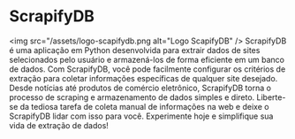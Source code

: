 # ScrapifyDB

<img src="/assets/logo-scapifydb.png alt="Logo ScapifyDB" />
ScrapifyDB é uma aplicação em Python desenvolvida para extrair dados de sites selecionados pelo usuário e armazená-los de forma eficiente em um banco de dados. Com ScrapifyDB, você pode facilmente configurar os critérios de extração para coletar informações específicas de qualquer site desejado. Desde notícias até produtos de comércio eletrônico, ScrapifyDB torna o processo de scraping e armazenamento de dados simples e direto. Liberte-se da tediosa tarefa de coleta manual de informações na web e deixe o ScrapifyDB lidar com isso para você. Experimente hoje e simplifique sua vida de extração de dados!
